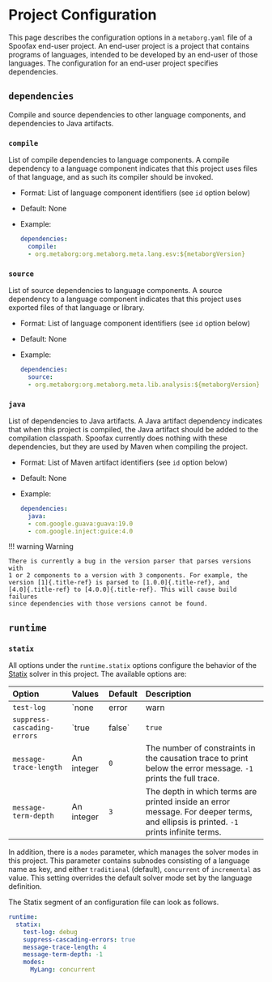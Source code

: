 # Project Configuration

This page describes the configuration options in a `metaborg.yaml` file of a
Spoofax end-user project. An end-user project is a project that contains programs of languages,
intended to be developed by an end-user of those languages. The
configuration for an end-user project specifies dependencies.

## `dependencies`

Compile and source dependencies to other language components, and
dependencies to Java artifacts.

### `compile`

List of compile dependencies to language components. A compile
dependency to a language component indicates that this project uses
files of that language, and as such its compiler should be invoked.

-   Format: List of language component identifiers (see `id` option
    below)

-   Default: None

-   Example:

    ``` yaml
    dependencies:
      compile:
      - org.metaborg:org.metaborg.meta.lang.esv:${metaborgVersion}
    ```

### `source`

List of source dependencies to language components. A source dependency
to a language component indicates that this project uses exported files
of that language or library.

-   Format: List of language component identifiers (see `id` option
    below)

-   Default: None

-   Example:

    ``` yaml
    dependencies:
      source:
      - org.metaborg:org.metaborg.meta.lib.analysis:${metaborgVersion}
    ```

### `java`

List of dependencies to Java artifacts. A Java artifact dependency
indicates that when this project is compiled, the Java artifact should
be added to the compilation classpath. Spoofax currently does nothing
with these dependencies, but they are used by Maven when compiling the
project.

-   Format: List of Maven artifact identifiers (see `id` option below)

-   Default: None

-   Example:

    ``` yaml
    dependencies:
      java:
      - com.google.guava:guava:19.0
      - com.google.inject:guice:4.0
    ```
!!! warning Warning

    There is currently a bug in the version parser that parses versions with
    1 or 2 components to a version with 3 components. For example, the
    version [1]{.title-ref} is parsed to [1.0.0]{.title-ref}, and
    [4.0]{.title-ref} to [4.0.0]{.title-ref}. This will cause build failures
    since dependencies with those versions cannot be found.


## `runtime`

### `statix`

All options under the `runtime.statix` options configure the behavior of the
[Statix](../../statix) solver in this project. The available options are:

| Option                      | Values       | Default | Description                                                                                                                          |
| :-------------------------- | :----------- | :------ | :----------------------------------------------------------------------------------------------------------------------------------- |
| `test-log`                  | `none|error|warn|info|debug|trace` | `none` | Executing an [`stxtest`](../../statix/tests) will emit logging with the specified level in the Eclipse Console.                  |
| `suppress-cascading-errors` | `true|false` | `true`  | When set to `true`, the solver will not emit messages for constraints that could not be solved due to other constraints failing.     |
| `message-trace-length`      | An integer   | `0`     | The number of constraints in the causation trace to print below the error message. `-1` prints the full trace.                       |
| `message-term-depth`        | An integer   | `3`     | The depth in which terms are printed inside an error message. For deeper terms, and ellipsis is printed. `-1` prints infinite terms. |

In addition, there is a `modes` parameter, which manages the solver modes in
this project. This parameter contains subnodes consisting of a language name as
key, and either `traditional` (default), `concurrent` of `incremental` as value.
This setting overrides the default solver mode set by the language definition.

The Statix segment of an configuration file can look as follows.
```yaml
runtime:
  statix:
    test-log: debug
    suppress-cascading-errors: true
    message-trace-length: 4
    message-term-depth: -1
    modes:
      MyLang: concurrent
```
